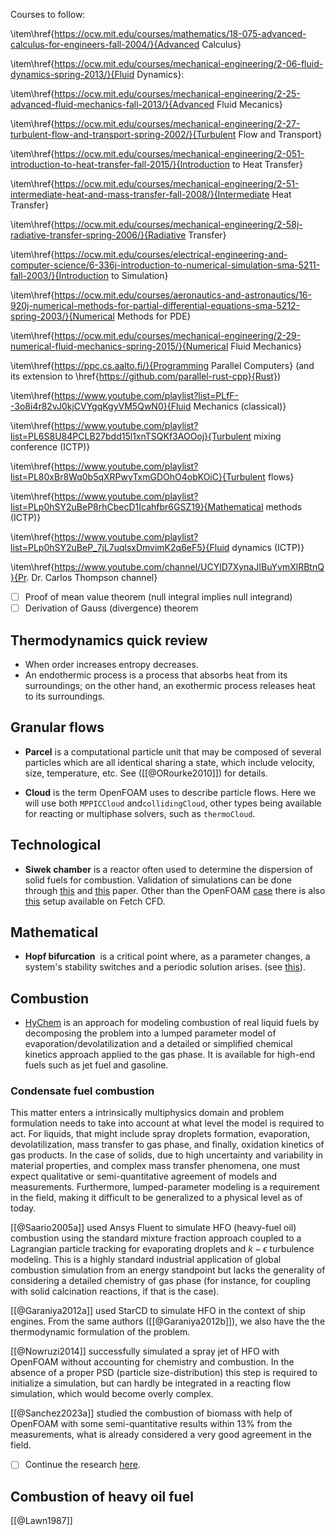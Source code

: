 
Courses to follow:

\item\href{https://ocw.mit.edu/courses/mathematics/18-075-advanced-calculus-for-engineers-fall-2004/}{Advanced Calculus}

\item\href{https://ocw.mit.edu/courses/mechanical-engineering/2-06-fluid-dynamics-spring-2013/}{Fluid Dynamics}:

\item\href{https://ocw.mit.edu/courses/mechanical-engineering/2-25-advanced-fluid-mechanics-fall-2013/}{Advanced Fluid Mecanics}

\item\href{https://ocw.mit.edu/courses/mechanical-engineering/2-27-turbulent-flow-and-transport-spring-2002/}{Turbulent Flow and Transport}

\item\href{https://ocw.mit.edu/courses/mechanical-engineering/2-051-introduction-to-heat-transfer-fall-2015/}{Introduction to Heat Transfer}

\item\href{https://ocw.mit.edu/courses/mechanical-engineering/2-51-intermediate-heat-and-mass-transfer-fall-2008/}{Intermediate Heat Transfer}

\item\href{https://ocw.mit.edu/courses/mechanical-engineering/2-58j-radiative-transfer-spring-2006/}{Radiative Transfer}

\item\href{https://ocw.mit.edu/courses/electrical-engineering-and-computer-science/6-336j-introduction-to-numerical-simulation-sma-5211-fall-2003/}{Introduction to Simulation}

\item\href{https://ocw.mit.edu/courses/aeronautics-and-astronautics/16-920j-numerical-methods-for-partial-differential-equations-sma-5212-spring-2003/}{Numerical Methods for PDE}

\item\href{https://ocw.mit.edu/courses/mechanical-engineering/2-29-numerical-fluid-mechanics-spring-2015/}{Numerical Fluid Mechanics}

\item\href{https://ppc.cs.aalto.fi/}{Programming Parallel Computers} (and its extension to \href{https://github.com/parallel-rust-cpp}{Rust})

\item\href{https://www.youtube.com/playlist?list=PLfF--3o8i4r82vJ0kjCVYgqKgyVM5QwN0}{Fluid Mechanics (classical)}

\item\href{https://www.youtube.com/playlist?list=PL6S8U84PCLB27bdd15l1xnTSQKf3AOOoj}{Turbulent mixing conference (ICTP)}

\item\href{https://www.youtube.com/playlist?list=PL80xBr8Wq0b5qXRPwyTxmGDOhO4obKOiC}{Turbulent flows}

\item\href{https://www.youtube.com/playlist?list=PLp0hSY2uBeP8rhCbecD1Icahfbr6GSZ19}{Mathematical methods (ICTP)}

\item\href{https://www.youtube.com/playlist?list=PLp0hSY2uBeP_7jL7uqlsxDmvimK2q6eF5}{Fluid dynamics (ICTP)}

\item\href{https://www.youtube.com/channel/UCYlD7XynaJIBuYvmXlRBtnQ}{Pr. Dr. Carlos Thompson channel}


- [ ] Proof of mean value theorem (null integral implies null integrand)
- [ ] Derivation of Gauss (divergence) theorem

## Thermodynamics quick review

- When order increases entropy decreases.
- An endothermic process is a process that absorbs heat from its surroundings; on the other hand, an exothermic process releases heat to its surroundings.
## Granular flows

- **Parcel** is a computational particle unit that may be composed of several particles which are all identical sharing a state, which include velocity, size, temperature, etc. See ([[@ORourke2010]]) for details.

- **Cloud** is the term OpenFOAM uses to describe particle flows. Here we will use both `MPPICCloud` and`collidingCloud`, other types being available for reacting or multiphase solvers, such as `thermoCloud`.
## Technological

- **Siwek chamber** is a reactor often used to determine the dispersion of solid fuels for combustion. Validation of simulations can be done through [this](https://www.sciencedirect.com/science/article/abs/pii/S0950423009000801) and [this](https://www.sciencedirect.com/science/article/abs/pii/S0950423014002332) paper. Other than the OpenFOAM [case](https://github.com/OpenFOAM/OpenFOAM-11/tree/master/tutorials/multicomponentFluid/simplifiedSiwek) there is also [this](https://fetchcfd.com/view-project/763-Simplified-Siwek) setup available on Fetch CFD.
## Mathematical

- **Hopf bifurcation**  is a critical point where, as a parameter changes, a system's stability switches and a periodic solution arises. (see [this](https://en.wikipedia.org/wiki/Hopf_bifurcation)).
## Combustion

- [HyChem](https://web.stanford.edu/group/haiwanglab/HyChem/) is an approach for modeling combustion of real liquid fuels by decomposing the problem into a lumped parameter model of evaporation/devolatilization and a detailed or simplified chemical kinetics approach applied to the gas phase. It is available for high-end fuels such as jet fuel and gasoline.

### Condensate fuel combustion

This matter enters a intrinsically multiphysics domain and problem formulation needs to take into account at what level the model is required to act. For liquids, that might include spray droplets formation, evaporation, devolatilization, mass transfer to gas phase, and finally, oxidation kinetics of gas products. In the case of solids, due to high uncertainty and variability in material properties, and complex mass transfer phenomena, one must expect qualitative or semi-quantitative agreement of models and measurements. Furthermore, lumped-parameter modeling is a requirement in the field, making it difficult to be generalized to a physical level as of today.

[[@Saario2005a]] used Ansys Fluent to simulate HFO (heavy-fuel oil) combustion using the standard mixture fraction approach coupled to a Lagrangian particle tracking for evaporating droplets and $k-\epsilon$ turbulence modeling. This is a highly standard industrial application of global combustion simulation from an energy standpoint but lacks the generality of considering a detailed chemistry of gas phase (for instance, for coupling with solid calcination reactions, if that is the case).

[[@Garaniya2012a]] used StarCD to simulate HFO in the context of ship engines. From the same authors ([[@Garaniya2012b]]), we also have the the thermodynamic formulation of the problem.

[[@Nowruzi2014]] successfully simulated a spray jet of HFO with OpenFOAM without accounting for chemistry and combustion. In the absence of a proper PSD (particle size-distribution) this step is required to initialize a simulation, but can hardly be integrated in a reacting flow simulation, which would become overly complex. 

[[@Sanchez2023a]] studied the combustion of biomass with help of OpenFOAM with some semi-quantitative results within 13% from the measurements, what is already considered a very good agreement in the field.

- [ ] Continue the research [here](https://www.jstage.jst.go.jp/result/journal/-char/en?cdjournal=jime&globalSearchKey=heavy+fuel+oil).

## Combustion of heavy oil fuel

[[@Lawn1987]]

